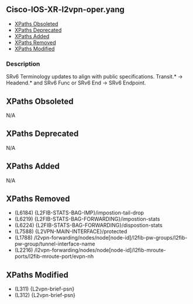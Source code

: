 ## Cisco-IOS-XR-l2vpn-oper.yang

- [XPaths Obsoleted](#xpaths-obsoleted)
- [XPaths Deprecated](#xpaths-deprecated)
- [XPaths Added](#xpaths-added)
- [XPaths Removed](#xpaths-removed)
- [XPaths Modified](#xpaths-modified)

### Description

SRv6 Terminology updates to align with public specifications. Transit.* -> Headend.* and SRv6 Func or SRv6 End -> SRv6 Endpoint.

## XPaths Obsoleted

N/A

## XPaths Deprecated

N/A

## XPaths Added

N/A

## XPaths Removed

- (L6184)	{L2FIB-STATS-BAG-IMP}/impostion-tail-drop
- (L6219)	{L2FIB-STATS-BAG-FORWARDING}/impostion-stats
- (L6224)	{L2FIB-STATS-BAG-FORWARDING}/dispostion-stats
- (L7588)	{L2VPN-MAIN-INTERFACE}/protected
- (L1788)	/l2vpn-forwarding/nodes/node[node-id]/l2fib-pw-groups/l2fib-pw-group/tunnel-interface-name
- (L2216)	/l2vpn-forwarding/nodes/node[node-id]/l2fib-mroute-ports/l2fib-mroute-port/evpn-nh

## XPaths Modified

- (L311)	{L2vpn-brief-psn}
- (L312)	{L2vpn-brief-psn}

